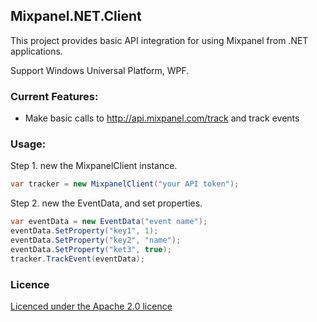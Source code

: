 ## Mixpanel.NET.Client

This project provides basic API integration for using Mixpanel from .NET
applications.  

Support Windows Universal Platform, WPF.

### Current Features:

* Make basic calls to http://api.mixpanel.com/track and track events

### Usage:

Step 1. new the MixpanelClient instance.

```csharp
var tracker = new MixpanelClient("your API token");
```

Step 2. new the EventData, and set properties.

```csharp
var eventData = new EventData("event name");
eventData.SetProperty("key1", 1);
eventData.SetProperty("key2", "name");
eventData.SetProperty("ket3", true);
tracker.TrackEvent(eventData);
```

### Licence

[Licenced under the Apache 2.0 licence](https://github.com/poumason/Mixpanel.Net.Client/blob/master/license.txt)
